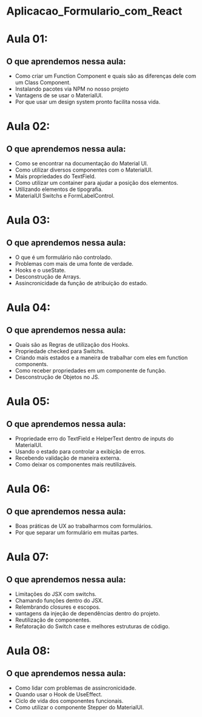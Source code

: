 # Aplicacao_Formulario_com_React

# Aula 01:

## O que aprendemos nessa aula:

- Como criar um Function Component e quais são as diferenças dele com um Class Component.
- Instalando pacotes via NPM no nosso projeto
- Vantagens de se usar o MaterialUI.
- Por que usar um design system pronto facilita nossa vida.

# Aula 02:

## O que aprendemos nessa aula:

- Como se encontrar na documentação do Material UI.
- Como utilizar diversos componentes com o MaterialUI.
- Mais propriedades do TextField.
- Como utilizar um container para ajudar a posição dos elementos.
- Utilizando elementos de tipografia.
- MaterialUI Switchs e FormLabelControl.

# Aula 03:

## O que aprendemos nessa aula:

- O que é um formulário não controlado.
- Problemas com mais de uma fonte de verdade.
- Hooks e o useState.
- Desconstrução de Arrays.
- Assincronicidade da função de atribuição do estado.

# Aula 04:

## O que aprendemos nessa aula:

- Quais são as Regras de utilização dos Hooks.
- Propriedade checked para Switchs.
- Criando mais estados e a maneira de trabalhar com eles em function components.
- Como receber propriedades em um componente de função.
- Desconstrução de Objetos no JS.

# Aula 05:

## O que aprendemos nessa aula:

- Propriedade erro do TextField e HelperText dentro de inputs do MaterialUI.
- Usando o estado para controlar a exibição de erros.
- Recebendo validação de maneira externa.
- Como deixar os componentes mais reutilizáveis.

# Aula 06:

## O que aprendemos nessa aula:

- Boas práticas de UX ao trabalharmos com formulários.
- Por que separar um formulário em muitas partes.

# Aula 07:

## O que aprendemos nessa aula:

- Limitações do JSX com switchs.
- Chamando funções dentro do JSX.
- Relembrando closures e escopos.
- vantagens da injeção de dependências dentro do projeto.
- Reutilização de componentes.
- Refatoração do Switch case e melhores estruturas de código.

# Aula 08:

## O que aprendemos nessa aula:

- Como lidar com problemas de assincronicidade.
- Quando usar o Hook de UseEffect.
- Ciclo de vida dos componentes funcionais.
- Como utilizar o componente Stepper do MaterialUI.